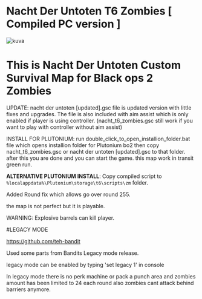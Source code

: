 # Nacht Der Untoten T6 Zombies [ Compiled PC version ] 

![kuva](https://user-images.githubusercontent.com/77815199/167409951-40cff3fd-b123-46d7-850a-d826b4bb5757.png)


# This is Nacht Der Untoten Custom Survival Map for Black ops 2 Zombies

UPDATE: nacht der untoten [updated].gsc file is updated version with little fixes and upgrades. 
The file is also included with aim assist which is only enabled if player is using controller. 
(nacht_t6_zombies.gsc still work if you want to play with controller without aim assist)

INSTALL FOR PLUTONIUM: run double_click_to_open_installion_folder.bat file which opens installion folder for Plutonium bo2 then copy nacht_t6_zombies.gsc or nacht der untoten [updated].gsc to that folder. after this you are done and you can start the game. this map work in transit green run.

**ALTERNATIVE PLUTONIUM INSTALL**: Copy compiled script to ```%localappdata%\Plutonium\storage\t6\scripts\zm``` folder.

Added Round fix which allows go over round 255.

the map is not perfect but it is playable.

WARNING: Explosive barrels can kill player.

#LEGACY MODE

https://github.com/teh-bandit

Used some parts from Bandits Legacy mode release.

legacy mode can be enabled by typing 'set legacy 1' in console

In legacy mode there is no perk machine or pack a punch area and zombies amount has been limited to 24 each round also zombies cant attack behind barriers anymore.

